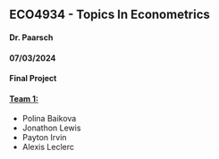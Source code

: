## ECO4934 - Topics In Econometrics 
#### Dr. Paarsch
#### 07/03/2024
#### Final Project 

#### <u>**Team 1:**</u>
- Polina Baikova
- Jonathon Lewis
- Payton Irvin
- Alexis Leclerc
